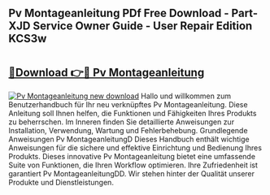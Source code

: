 ## Pv Montageanleitung PDf Free Download - Part-XJD Service Owner Guide - User Repair Edition KCS3w

# <h2><a href="http://df8rkg.blite.top/?on=Pv+Montageanleitung">🔗Download 👉🔴 Pv Montageanleitung</a></h2>

[![Pv Montageanleitung new download](https://i.imgur.com/lujVjoI.png)](http://df8rkg.blite.top/?on=Pv+Montageanleitung)
Hallo und willkommen zum Benutzerhandbuch für Ihr neu verknüpftes Pv Montageanleitung. Diese Anleitung soll Ihnen helfen, die Funktionen und Fähigkeiten Ihres Produkts zu beherrschen. Im Inneren finden Sie detaillierte Anweisungen zur Installation, Verwendung, Wartung und Fehlerbehebung. Grundlegende Anweisungen Pv MontageanleitungD Dieses Handbuch enthält wichtige Anweisungen für die sichere und effektive Einrichtung und Bedienung Ihres Produkts. Dieses innovative Pv Montageanleitung bietet eine umfassende Suite von Funktionen, die Ihren Workflow optimieren. Ihre Zufriedenheit ist garantiert Pv MontageanleitungDD. Wir stehen hinter der Qualität unserer Produkte und Dienstleistungen.
